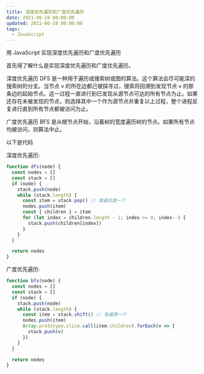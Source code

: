 ```yaml
---
title: 深度优先遍历和广度优先遍历
date: 2021-06-18 00:00:00
updated: 2021-06-18 00:00:00
tags:
  - JavaScript
---
```


用 JavaScript 实现深度优先遍历和广度优先遍历

<!-- more -->

首先得了解什么是实现深度优先遍历和广度优先遍历。

深度优先遍历 DFS 是一种用于遍历或搜索树或图的算法。这个算法会尽可能深的搜索树的分支。当节点 v 的所在边都己被探寻过，搜索将回溯到发现节点 v 的那条边的起始节点。这一过程一直进行到已发现从源节点可达的所有节点为止。如果还存在未被发现的节点，则选择其中一个作为源节点并重复以上过程，整个进程反复进行直到所有节点都被访问为止。

广度优先遍历 BFS 是从根节点开始，沿着树的宽度遍历树的节点。如果所有节点均被访问，则算法中止。

以下是代码

深度优先遍历:

```javascript
function dfs(node) {
  const nodes = []
  const stack = []
  if (node) {
    stack.push(node)
    while (stack.length) {
      const item = stack.pop() // 取最后面一个
      nodes.push(item)
      const { children } = item
      for (let index = children.length - 1; index >= 0; index--) {
        stack.push(children[index])
      }
    }
  }

  return nodes
}
```

广度优先遍历:

```javascript
function bfs(node) {
  const nodes = []
  const stack = []
  if (node) {
    stack.push(node)
    while (stack.length) {
      const item = stack.shift() // 取最第一个
      nodes.push(item)
      Array.prototype.slice.call(item.children).forEach(v => {
        stack.push(v)
      })
    }
  }

  return nodes
}
```
